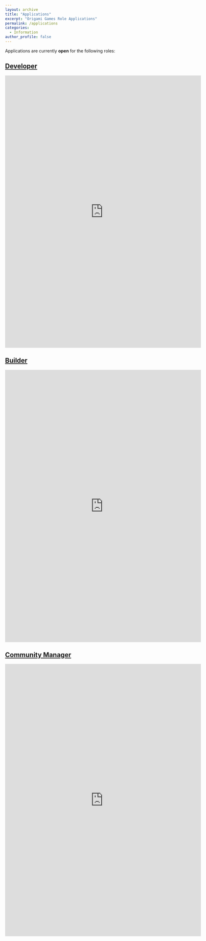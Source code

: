 ```yaml
---
layout: archive
title: "Applications"
excerpt: "Origami Games Role Applications"
permalink: /applications
categories:
  - Information
author_profile: false
---
```


Applications are currently **open** for the following roles:

## [Developer](https://docs.google.com/forms/d/e/1FAIpQLSdPwTpdGNnQKPXVW0qdxcibTFkPzfyf6jdEuldZuz21t1NYBQ/viewform)
<iframe src="https://docs.google.com/forms/d/e/1FAIpQLSdPwTpdGNnQKPXVW0qdxcibTFkPzfyf6jdEuldZuz21t1NYBQ/viewform?embedded=true" width="640" height="890" frameborder="0" marginheight="0" marginwidth="0">Loading...</iframe>

## [Builder](https://docs.google.com/forms/d/e/1FAIpQLSe5VhQq5X3eTrmCzYFVOwmXtxnyEsRq4TbwsFs3jSHDLrrZNw/viewform)
<iframe src="https://docs.google.com/forms/d/e/1FAIpQLSe5VhQq5X3eTrmCzYFVOwmXtxnyEsRq4TbwsFs3jSHDLrrZNw/viewform?embedded=true" width="640" height="890" frameborder="0" marginheight="0" marginwidth="0">Loading...</iframe>

## [Community Manager](https://docs.google.com/forms/d/e/1FAIpQLSdleLE25m6g_RzccZfM6tiZBGgcUTNZYDga6OQRR5uUFeRQ0A/viewform)
<iframe src="https://docs.google.com/forms/d/e/1FAIpQLSdleLE25m6g_RzccZfM6tiZBGgcUTNZYDga6OQRR5uUFeRQ0A/viewform?embedded=true" width="640" height="890" frameborder="0" marginheight="0" marginwidth="0">Loading...</iframe>
